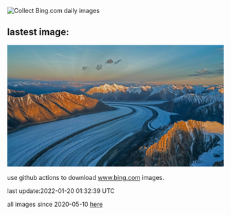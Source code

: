 ![Collect Bing.com daily images](https://github.com/counter2015/bing-daily-images/workflows/Collect%20Bing.com%20daily%20images/badge.svg)
## lastest image:
![](images/SaintElias.jpg)

use github actions to download www.bing.com images.

last update:2022-01-20 01:32:39 UTC

all images since 2020-05-10 [here](https://github.com/counter2015/bing-daily-images/tree/master/images) 

